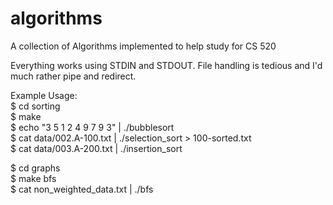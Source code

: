algorithms
==========

A collection of Algorithms implemented to help study for CS 520

Everything works using STDIN and STDOUT.  File handling is tedious and I'd much rather pipe and redirect.

Example Usage:  
$ cd sorting  
$ make  
$ echo "3 5 1 2 4 9 7 9 3" | ./bubblesort  
$ cat data/002.A-100.txt | ./selection_sort > 100-sorted.txt  
$ cat data/003.A-200.txt | ./insertion_sort  

$ cd graphs  
$ make bfs  
$ cat non_weighted_data.txt | ./bfs  

